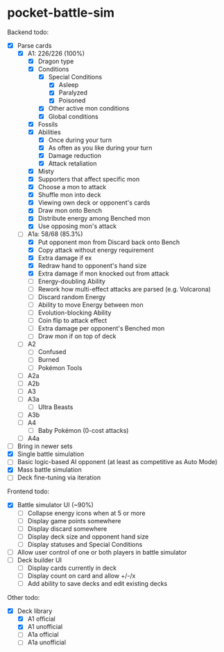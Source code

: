# pocket-battle-sim

Backend todo:

- [x] Parse cards
  - [x] A1: 226/226 (100%)
    - [x] Dragon type
    - [x] Conditions
      - [x] Special Conditions
        - [x] Asleep
        - [x] Paralyzed
        - [x] Poisoned
      - [x] Other active mon conditions
      - [x] Global conditions
    - [x] Fossils
    - [x] Abilities
      - [x] Once during your turn
      - [x] As often as you like during your turn
      - [x] Damage reduction
      - [x] Attack retaliation
    - [x] Misty
    - [x] Supporters that affect specific mon
    - [x] Choose a mon to attack
    - [x] Shuffle mon into deck
    - [x] Viewing own deck or opponent's cards
    - [x] Draw mon onto Bench
    - [x] Distribute energy among Benched mon
    - [x] Use opposing mon's attack
  - [ ] A1a: 58/68 (85.3%)
    - [x] Put opponent mon from Discard back onto Bench
    - [x] Copy attack without energy requirement
    - [x] Extra damage if ex
    - [x] Redraw hand to opponent's hand size
    - [x] Extra damage if mon knocked out from attack
    - [ ] Energy-doubling Ability
    - [ ] Rework how multi-effect attacks are parsed (e.g. Volcarona)
    - [ ] Discard random Energy
    - [ ] Ability to move Energy between mon
    - [ ] Evolution-blocking Ability
    - [ ] Coin flip to attack effect
    - [ ] Extra damage per opponent's Benched mon
    - [ ] Draw mon if on top of deck
  - [ ] A2
    - [ ] Confused
    - [ ] Burned
    - [ ] Pokémon Tools
  - [ ] A2a
  - [ ] A2b
  - [ ] A3
  - [ ] A3a
    - [ ] Ultra Beasts
  - [ ] A3b
  - [ ] A4
    - [ ] Baby Pokémon (0-cost attacks)
  - [ ] A4a
- [ ] Bring in newer sets
- [x] Single battle simulation
- [ ] Basic logic-based AI opponent (at least as competitive as Auto Mode)
- [x] Mass battle simulation
- [ ] Deck fine-tuning via iteration

Frontend todo:

- [x] Battle simulator UI (~90%)
  - [ ] Collapse energy icons when at 5 or more
  - [ ] Display game points somewhere
  - [ ] Display discard somewhere
  - [ ] Display deck size and opponent hand size
  - [ ] Display statuses and Special Conditions
- [ ] Allow user control of one or both players in battle simulator
- [ ] Deck builder UI
  - [ ] Display cards currently in deck
  - [ ] Display count on card and allow +/-/x
  - [ ] Add ability to save decks and edit existing decks

Other todo:

- [x] Deck library
  - [x] A1 official
  - [x] A1 unofficial
  - [ ] A1a official
  - [ ] A1a unofficial
